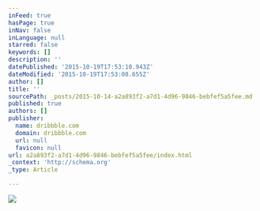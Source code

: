 ```yaml
---
inFeed: true
hasPage: true
inNav: false
inLanguage: null
starred: false
keywords: []
description: ''
datePublished: '2015-10-19T17:53:10.943Z'
dateModified: '2015-10-19T17:53:08.655Z'
author: []
title: ''
sourcePath: _posts/2015-10-14-a2a893f2-a7d1-4d96-9846-bebfef5a5fee.md
published: true
authors: []
publisher:
  name: dribbble.com
  domain: dribbble.com
  url: null
  favicon: null
url: a2a893f2-a7d1-4d96-9846-bebfef5a5fee/index.html
_context: 'http://schema.org'
_type: Article

---
```

![](https://d13yacurqjgara.cloudfront.net/users/2014/screenshots/2121846/react-geomicons.png)